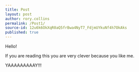 ```yaml
---
title: Post
layout: post
author: rory.collins
permalink: /Post1/
source-id: 12u6k6OkXqR0aQ5frBwa4NyT7_FdjmUYkuNf4h7OkAks
published: true
---
```

Hello!

If you are reading this you are very clever because you like me.

YAAAAAAAAAY!!!

